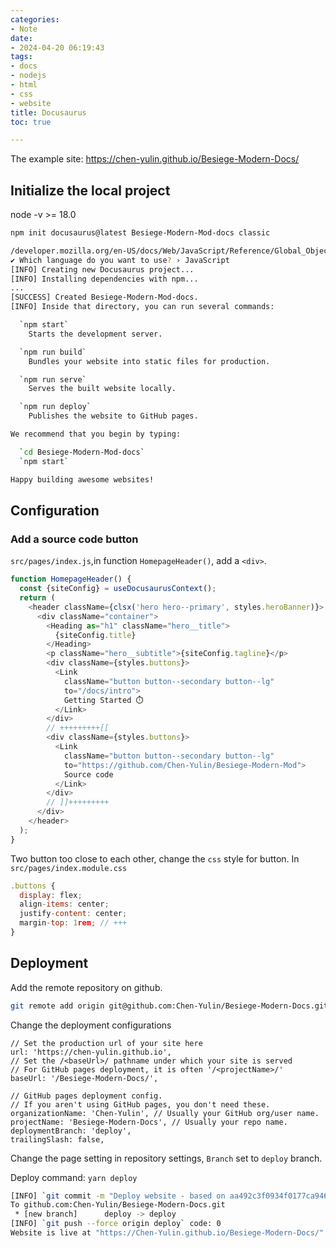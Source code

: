 ```yaml
---
categories:
- Note
date:
- 2024-04-20 06:19:43
tags:
- docs
- nodejs
- html
- css
- website
title: Docusaurus
toc: true

---
```

The example site: https://chen-yulin.github.io/Besiege-Modern-Docs/
## Initialize the local project
node -v >= 18.0
```bash
npm init docusaurus@latest Besiege-Modern-Mod-docs classic
```
```bash
/developer.mozilla.org/en-US/docs/Web/JavaScript/Reference/Global_Objects/Array/sort#browser_compatibility
✔ Which language do you want to use? › JavaScript
[INFO] Creating new Docusaurus project...
[INFO] Installing dependencies with npm...
...
[SUCCESS] Created Besiege-Modern-Mod-docs.
[INFO] Inside that directory, you can run several commands:

  `npm start`
    Starts the development server.

  `npm run build`
    Bundles your website into static files for production.

  `npm run serve`
    Serves the built website locally.

  `npm run deploy`
    Publishes the website to GitHub pages.

We recommend that you begin by typing:

  `cd Besiege-Modern-Mod-docs`
  `npm start`

Happy building awesome websites!
```

## Configuration
### Add a source code button
`src/pages/index.js`,in function `HomepageHeader()`, add a `<div>`.
```js
function HomepageHeader() {
  const {siteConfig} = useDocusaurusContext();
  return (
    <header className={clsx('hero hero--primary', styles.heroBanner)}>
      <div className="container">
        <Heading as="h1" className="hero__title">
          {siteConfig.title}
        </Heading>
        <p className="hero__subtitle">{siteConfig.tagline}</p>
        <div className={styles.buttons}>
          <Link
            className="button button--secondary button--lg"
            to="/docs/intro">
            Getting Started ⏱️
          </Link>
        </div>
        // +++++++++[[
        <div className={styles.buttons}>
          <Link
            className="button button--secondary button--lg"
            to="https://github.com/Chen-Yulin/Besiege-Modern-Mod">
            Source code
          </Link>
        </div>
        // ]]+++++++++
      </div>
    </header>
  );
}

```

Two button too close to each other, change the `css` style for button.
In `src/pages/index.module.css`
```js
.buttons {
  display: flex;
  align-items: center;
  justify-content: center;
  margin-top: 1rem; // +++
}
```

## Deployment
Add the remote repository on github.
```bash
git remote add origin git@github.com:Chen-Yulin/Besiege-Modern-Docs.git
```

Change the deployment configurations
```config
// Set the production url of your site here
url: 'https://chen-yulin.github.io',
// Set the /<baseUrl>/ pathname under which your site is served
// For GitHub pages deployment, it is often '/<projectName>/'
baseUrl: '/Besiege-Modern-Docs/',

// GitHub pages deployment config.
// If you aren't using GitHub pages, you don't need these.
organizationName: 'Chen-Yulin', // Usually your GitHub org/user name.
projectName: 'Besiege-Modern-Docs', // Usually your repo name.
deploymentBranch: 'deploy',
trailingSlash: false,
```

Change the page setting in repository settings, `Branch` set to `deploy` branch.

Deploy command: `yarn deploy`
```bash
[INFO] `git commit -m "Deploy website - based on aa492c3f0934f0177ca946345c2d32940c1900c3"` code: 0
To github.com:Chen-Yulin/Besiege-Modern-Docs.git
 * [new branch]      deploy -> deploy
[INFO] `git push --force origin deploy` code: 0
Website is live at "https://Chen-Yulin.github.io/Besiege-Modern-Docs/".
```
